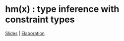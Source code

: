 # hm(x) : type inference with constraint types
[Slides](https://mari-w.github.io/hmx/slides.pdf) | [Elaboration](https://mari-w.github.io/hmx/elaboration.pdf)